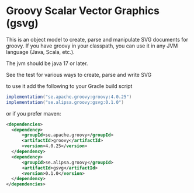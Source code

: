 # Groovy Scalar Vector Graphics (gsvg)

This is an object model to create, parse and manipulate SVG documents for groovy.
If you have groovy in your classpath, you can use it in any JVM language (Java, Scala, etc.).

The jvm should be java 17 or later.

See the test for various ways to create, parse and write SVG

to use it add the following to your Gradle build script
```groovy
implementation("se.apache.groovy:groovy:4.0.25")
implementation("se.alipsa.groovy:gsvg:0.1.0")
```
or if you prefer maven:
```xml
<dependencies>
  <dependency>
      <groupId>se.apache.groovy</groupId>
      <artifactId>groovy</artifactId>
      <version>4.0.25</version>
  </dependency>
  <dependency>
      <groupId>se.alipsa.groovy</groupId>
      <artifactId>gsvg</artifactId>
      <version>0.1.0</version>
  </dependency>
</dependencies>
```

